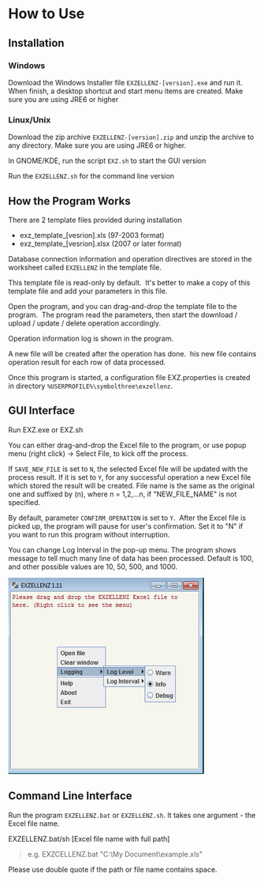 # How to Use

## Installation
### Windows
Download the Windows Installer file `EXZELLENZ-[version].exe` and run it. When finish,
a desktop shortcut and start menu items are created. Make sure you are using JRE6 or higher

### Linux/Unix
Download the zip archive `EXZELLENZ-[version].zip` and unzip the archive to any
directory. Make sure you are using JRE6 or higher.

In GNOME/KDE, run the script `EXZ.sh` to start the GUI version

Run the `EXZELLENZ.sh` for the command line version


## How the Program Works

There are 2 template files provided during installation

- exz_template_[vesrion].xls (97-2003 format)
- exz_template_[vesrion].xlsx (2007 or later format)


Database connection information and operation directives are stored in the worksheet
called `EXZELLENZ` in the template file.

This template file is read-only by default.  It's better to make a copy of this template file and add your parameters in this file.

Open the program, and you can drag-and-drop the template file to the program.  The
program read the parameters, then start the download / upload / update / delete operation accordingly.

Operation information log is shown in the program.

A new file will be created after the operation has done.  his new file contains
operation result for each row of data processed.

Once this program is started, a configuration file EXZ.properties is created in directory `%USERPROFILE%\symbolthree\exzellenz`.


## GUI Interface

Run EXZ.exe or EXZ.sh

You can either drag-and-drop the Excel file to the program, or use popup menu (right
click) -> Select File, to kick off the process.

If `SAVE_NEW_FILE` is set to `N`, the selected Excel file will be updated with the process result. If it is set to `Y`, for any successful operation a new Excel file which stored the result will be created. File name is the same as the original one and suffixed by (n), where n = 1,2,...n, if "NEW_FILE_NAME" is not specified.  

By default, parameter `CONFIRM_OPERATION` is set to `Y`.  After the Excel file is picked up, the program will pause for user's confirmation. Set it to "N" if you want to run this program without interruption. 

You can change Log Interval in the pop-up menu. The program shows message to tell
much many line of data has been processed. Default is 100, and other possible values
are 10, 50, 500, and 1000.

<img src="pic/image1.png"/>

## Command Line Interface

Run the program `EXZELLENZ.bat` or `EXZELLENZ.sh`. It takes one argument - the Excel
file name.

EXZELLENZ.bat/sh [Excel file name with full path]

> e.g. EXZCELLENZ.bat "C:\My Document\example.xls"

Please use double quote if the path or file name contains space.
